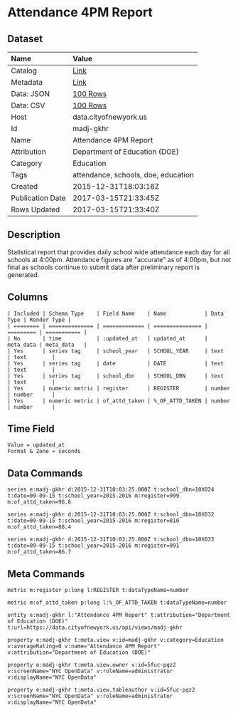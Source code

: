 # Attendance 4PM Report

## Dataset

| Name | Value |
| :--- | :---- |
| Catalog | [Link](https://catalog.data.gov/dataset/attendance-4pm-report) |
| Metadata | [Link](https://data.cityofnewyork.us/api/views/madj-gkhr) |
| Data: JSON | [100 Rows](https://data.cityofnewyork.us/api/views/madj-gkhr/rows.json?max_rows=100) |
| Data: CSV | [100 Rows](https://data.cityofnewyork.us/api/views/madj-gkhr/rows.csv?max_rows=100) |
| Host | data.cityofnewyork.us |
| Id | madj-gkhr |
| Name | Attendance 4PM Report |
| Attribution | Department of Education (DOE) |
| Category | Education |
| Tags | attendance, schools, doe, education |
| Created | 2015-12-31T18:03:16Z |
| Publication Date | 2017-03-15T21:33:45Z |
| Rows Updated | 2017-03-15T21:33:40Z |

## Description

Statistical report that provides daily school wide attendance each day for all schools at 4:00pm. Attendance figures are "accurate" as of 4:00pm, but not final as schools continue to submit data after preliminary report is generated.

## Columns

```ls
| Included | Schema Type    | Field Name    | Name            | Data Type | Render Type |
| ======== | ============== | ============= | =============== | ========= | =========== |
| No       | time           | :updated_at   | updated_at      | meta_data | meta_data   |
| Yes      | series tag     | school_year   | SCHOOL_YEAR     | text      | text        |
| Yes      | series tag     | date          | DATE            | text      | text        |
| Yes      | series tag     | school_dbn    | SCHOOL_DBN      | text      | text        |
| Yes      | numeric metric | register      | REGISTER        | number    | number      |
| Yes      | numeric metric | of_attd_taken | %_OF_ATTD_TAKEN | number    | number      |
```

## Time Field

```ls
Value = updated_at
Format & Zone = seconds
```

## Data Commands

```ls
series e:madj-gkhr d:2015-12-31T10:03:25.000Z t:school_dbn=10X024 t:date=09-09-15 t:school_year=2015-2016 m:register=999 m:of_attd_taken=96.6

series e:madj-gkhr d:2015-12-31T10:03:25.000Z t:school_dbn=10X032 t:date=09-09-15 t:school_year=2015-2016 m:register=810 m:of_attd_taken=88.4

series e:madj-gkhr d:2015-12-31T10:03:25.000Z t:school_dbn=10X033 t:date=09-09-15 t:school_year=2015-2016 m:register=991 m:of_attd_taken=86.7
```

## Meta Commands

```ls
metric m:register p:long l:REGISTER t:dataTypeName=number

metric m:of_attd_taken p:long l:%_OF_ATTD_TAKEN t:dataTypeName=number

entity e:madj-gkhr l:"Attendance 4PM Report" t:attribution="Department of Education (DOE)" t:url=https://data.cityofnewyork.us/api/views/madj-gkhr

property e:madj-gkhr t:meta.view v:id=madj-gkhr v:category=Education v:averageRating=0 v:name="Attendance 4PM Report" v:attribution="Department of Education (DOE)"

property e:madj-gkhr t:meta.view.owner v:id=5fuc-pqz2 v:screenName="NYC OpenData" v:roleName=administrator v:displayName="NYC OpenData"

property e:madj-gkhr t:meta.view.tableauthor v:id=5fuc-pqz2 v:screenName="NYC OpenData" v:roleName=administrator v:displayName="NYC OpenData"
```
